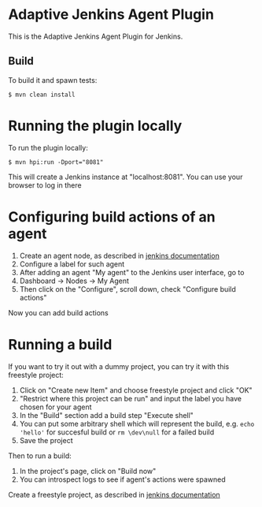 # Adaptive Jenkins Agent Plugin

This is the Adaptive Jenkins Agent Plugin for Jenkins.

## Build

To build it and spawn tests:

    $ mvn clean install 

# Running the plugin locally

To run the plugin locally:

    $ mvn hpi:run -Dport="8081" 

This will create a Jenkins instance at "localhost:8081". You can use your browser to log in there

# Configuring build actions of an agent

1. Create an agent node, as described in [jenkins documentation](https://www.jenkins.io/doc/book/managing/nodes/)
2. Configure a label for such agent
3. After adding an agent "My agent" to the Jenkins user interface, go to
4. Dashboard -> Nodes -> My Agent
5. Then click on the "Configure", scroll down, check "Configure build actions"

Now you can add build actions

# Running a build

If you want to try it out with a dummy project, you can try it with this freestyle project:

1. Click on "Create new Item" and choose freestyle project and click "OK"
2. "Restrict where this project can be run" and input the label you have chosen for your agent
3. In the "Build" section add a build step "Execute shell"
4. You can put some arbitrary shell which will represent the build, e.g. `echo 'hello'` for succesful build or `rm \dev\null` for a failed build
5. Save the project

Then to run a build:

1. In the project's page, click on "Build now"
2. You can introspect logs to see if agent's actions were spawned

Create a freestyle project, as described in [jenkins documentation](https://www.jenkins.io/doc/book/managing/nodes/)
